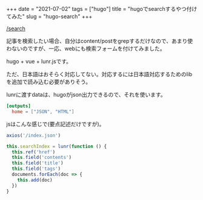 +++
date = "2021-07-02"
tags = ["hugo"]
title = "hugoでsearchするやつ付けてみた"
slug = "hugo-search"
+++

[/search](/search)

記事を検索したい場合、自分はcontent/postをgrepするだけなので、あまり使わないのですが、一応、webにも検索フォームを付けてみました。

hugo + vue + lunr.jsです。

ただ、日本語はおそらく対応してない。対応するには日本語対応するためのlibを追加で読み込む必要がありそう。

lunrに渡すdataは、hugoがjson出力できるので、それを使います。

```toml:config.toml
[outputs]
  home = ["JSON", "HTML"]
```

jsはこんな感じで(要点記述だけですが)。

```js:static/script.js
axios('/index.json')

this.searchIndex = lunr(function () {
  this.ref('href')
  this.field('contents')
  this.field('title')
  this.field('tags')
  documents.forEach(doc => {
    this.add(doc)
  })
}
```

